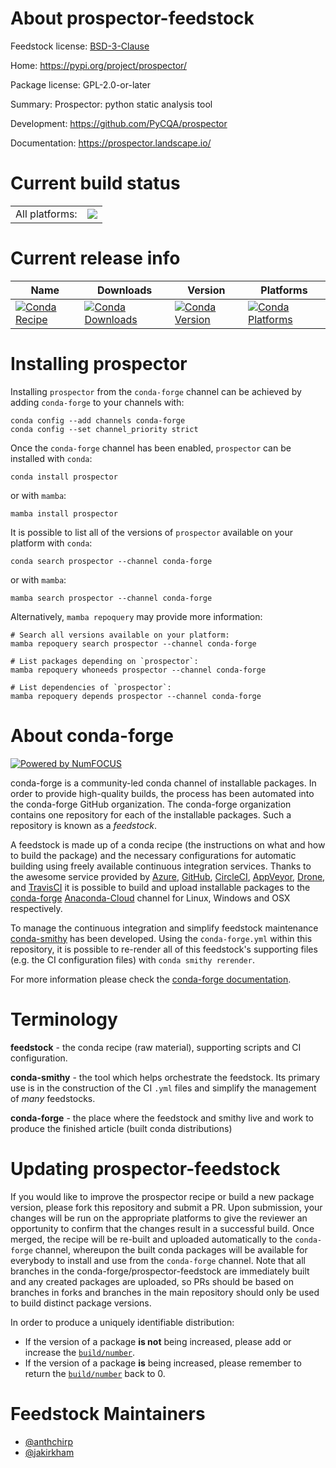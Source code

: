 About prospector-feedstock
==========================

Feedstock license: [BSD-3-Clause](https://github.com/conda-forge/prospector-feedstock/blob/main/LICENSE.txt)

Home: https://pypi.org/project/prospector/

Package license: GPL-2.0-or-later

Summary: Prospector: python static analysis tool

Development: https://github.com/PyCQA/prospector

Documentation: https://prospector.landscape.io/

Current build status
====================


<table><tr><td>All platforms:</td>
    <td>
      <a href="https://dev.azure.com/conda-forge/feedstock-builds/_build/latest?definitionId=4538&branchName=main">
        <img src="https://dev.azure.com/conda-forge/feedstock-builds/_apis/build/status/prospector-feedstock?branchName=main">
      </a>
    </td>
  </tr>
</table>

Current release info
====================

| Name | Downloads | Version | Platforms |
| --- | --- | --- | --- |
| [![Conda Recipe](https://img.shields.io/badge/recipe-prospector-green.svg)](https://anaconda.org/conda-forge/prospector) | [![Conda Downloads](https://img.shields.io/conda/dn/conda-forge/prospector.svg)](https://anaconda.org/conda-forge/prospector) | [![Conda Version](https://img.shields.io/conda/vn/conda-forge/prospector.svg)](https://anaconda.org/conda-forge/prospector) | [![Conda Platforms](https://img.shields.io/conda/pn/conda-forge/prospector.svg)](https://anaconda.org/conda-forge/prospector) |

Installing prospector
=====================

Installing `prospector` from the `conda-forge` channel can be achieved by adding `conda-forge` to your channels with:

```
conda config --add channels conda-forge
conda config --set channel_priority strict
```

Once the `conda-forge` channel has been enabled, `prospector` can be installed with `conda`:

```
conda install prospector
```

or with `mamba`:

```
mamba install prospector
```

It is possible to list all of the versions of `prospector` available on your platform with `conda`:

```
conda search prospector --channel conda-forge
```

or with `mamba`:

```
mamba search prospector --channel conda-forge
```

Alternatively, `mamba repoquery` may provide more information:

```
# Search all versions available on your platform:
mamba repoquery search prospector --channel conda-forge

# List packages depending on `prospector`:
mamba repoquery whoneeds prospector --channel conda-forge

# List dependencies of `prospector`:
mamba repoquery depends prospector --channel conda-forge
```


About conda-forge
=================

[![Powered by
NumFOCUS](https://img.shields.io/badge/powered%20by-NumFOCUS-orange.svg?style=flat&colorA=E1523D&colorB=007D8A)](https://numfocus.org)

conda-forge is a community-led conda channel of installable packages.
In order to provide high-quality builds, the process has been automated into the
conda-forge GitHub organization. The conda-forge organization contains one repository
for each of the installable packages. Such a repository is known as a *feedstock*.

A feedstock is made up of a conda recipe (the instructions on what and how to build
the package) and the necessary configurations for automatic building using freely
available continuous integration services. Thanks to the awesome service provided by
[Azure](https://azure.microsoft.com/en-us/services/devops/), [GitHub](https://github.com/),
[CircleCI](https://circleci.com/), [AppVeyor](https://www.appveyor.com/),
[Drone](https://cloud.drone.io/welcome), and [TravisCI](https://travis-ci.com/)
it is possible to build and upload installable packages to the
[conda-forge](https://anaconda.org/conda-forge) [Anaconda-Cloud](https://anaconda.org/)
channel for Linux, Windows and OSX respectively.

To manage the continuous integration and simplify feedstock maintenance
[conda-smithy](https://github.com/conda-forge/conda-smithy) has been developed.
Using the ``conda-forge.yml`` within this repository, it is possible to re-render all of
this feedstock's supporting files (e.g. the CI configuration files) with ``conda smithy rerender``.

For more information please check the [conda-forge documentation](https://conda-forge.org/docs/).

Terminology
===========

**feedstock** - the conda recipe (raw material), supporting scripts and CI configuration.

**conda-smithy** - the tool which helps orchestrate the feedstock.
                   Its primary use is in the construction of the CI ``.yml`` files
                   and simplify the management of *many* feedstocks.

**conda-forge** - the place where the feedstock and smithy live and work to
                  produce the finished article (built conda distributions)


Updating prospector-feedstock
=============================

If you would like to improve the prospector recipe or build a new
package version, please fork this repository and submit a PR. Upon submission,
your changes will be run on the appropriate platforms to give the reviewer an
opportunity to confirm that the changes result in a successful build. Once
merged, the recipe will be re-built and uploaded automatically to the
`conda-forge` channel, whereupon the built conda packages will be available for
everybody to install and use from the `conda-forge` channel.
Note that all branches in the conda-forge/prospector-feedstock are
immediately built and any created packages are uploaded, so PRs should be based
on branches in forks and branches in the main repository should only be used to
build distinct package versions.

In order to produce a uniquely identifiable distribution:
 * If the version of a package **is not** being increased, please add or increase
   the [``build/number``](https://docs.conda.io/projects/conda-build/en/latest/resources/define-metadata.html#build-number-and-string).
 * If the version of a package **is** being increased, please remember to return
   the [``build/number``](https://docs.conda.io/projects/conda-build/en/latest/resources/define-metadata.html#build-number-and-string)
   back to 0.

Feedstock Maintainers
=====================

* [@anthchirp](https://github.com/anthchirp/)
* [@jakirkham](https://github.com/jakirkham/)

